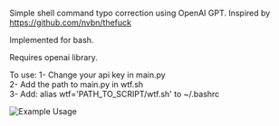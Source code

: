 Simple shell command typo correction using OpenAI GPT. Inspired by https://github.com/nvbn/thefuck

Implemented for bash.

Requires openai library.

To use:
1- Change your api key in main.py\
2- Add the path to main.py in wtf.sh\
3- Add: alias wtf='PATH_TO_SCRIPT/wtf.sh' to ~/.bashrc  

![Example Usage](https://raw.github.com/ArdaEs/wtf/blob/main/example_usage.JPG)
